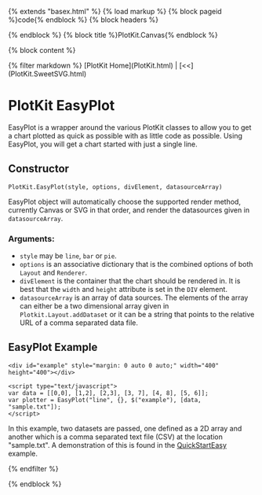 {% extends "basex.html" %}
{% load markup %}
{% block pageid %}code{% endblock %}
{% block headers %}
<link href="doc.css" media="screen" rel="stylesheet" type="text/css" />
{% endblock %}
{% block title %}PlotKit.Canvas{% endblock %}

{% block content %}
<div class="page doc api">
{% filter markdown %}
[PlotKit Home](PlotKit.html) | [<<](PlotKit.SweetSVG.html) 

PlotKit EasyPlot
================

EasyPlot is a wrapper around the various PlotKit classes to allow you to get a chart plotted as quick as possible with as little code as possible. Using EasyPlot, you will get a chart started with just a single line.

Constructor
-----------
``PlotKit.EasyPlot(style, options, divElement, datasourceArray)``

EasyPlot object will automatically choose the supported render method, currently Canvas or SVG in that order, and render the datasources given in ``datasourceArray``.

### Arguments:

* ``style`` may be ``line``, ``bar`` or ``pie``.
* ``options`` is an associative dictionary that is the combined options of both ``Layout`` and ``Renderer``.
* ``divElement`` is the container that the chart should be rendered in. It is best that the ``width`` and ``height`` attribute is set in the ``DIV`` element.
* ``datasourceArray`` is an array of data sources. The elements of the array can either be a two dimensional array given in ``Plotkit.Layout.addDataset`` or it can be a string that points to the relative URL of a comma separated data file.

EasyPlot Example
----------------

    <div id="example" style="margin: 0 auto 0 auto;" width="400" height="400"></div>
    
    <script type="text/javascript">
    var data = [[0,0], [1,2], [2,3], [3, 7], [4, 8], [5, 6]];
    var plotter = EasyPlot("line", {}, $("example"), [data, "sample.txt"]);
    </script>


In this example, two datasets are passed, one defined as a 2D array and another which is a comma separated text file (CSV) at the location "sample.txt".  A demonstration of this is found in the [QuickStartEasy][] example.


[QuickStartEasy]: http://media.liquidx.net/js/plotkit-tests/quickstart-easy.html

{% endfilter %}
</div>
{% endblock %}